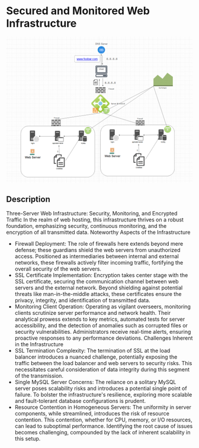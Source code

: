 # Secured and Monitored Web Infrastructure

![Image of a secured and monitored infrastructure](2-secured_and_monitored_web_infrastructure.PNG)


## Description

Three-Server Web Infrastructure: Security, Monitoring, and Encrypted Traffic
In the realm of web hosting, this infrastructure thrives on a robust foundation, emphasizing security, continuous monitoring, and the encryption of all transmitted data.
Noteworthy Aspects of the Infrastructure
* Firewall Deployment: The role of firewalls here extends beyond mere defense; these guardians shield the web servers from unauthorized access. Positioned as intermediaries between internal and external networks, these firewalls actively filter incoming traffic, fortifying the overall security of the web servers.
* SSL Certificate Implementation: Encryption takes center stage with the SSL certificate, securing the communication channel between web servers and the external network. Beyond shielding against potential threats like man-in-the-middle attacks, these certificates ensure the privacy, integrity, and identification of transmitted data.
* Monitoring Client Operation: Operating as vigilant overseers, monitoring clients scrutinize server performance and network health. Their analytical prowess extends to key metrics, automated tests for server accessibility, and the detection of anomalies such as corrupted files or security vulnerabilities. Administrators receive real-time alerts, ensuring proactive responses to any performance deviations.
Challenges Inherent in the Infrastructure
* SSL Termination Complexity: The termination of SSL at the load balancer introduces a nuanced challenge, potentially exposing the traffic between the load balancer and web servers to security risks. This necessitates careful consideration of data integrity during this segment of the transmission.
* Single MySQL Server Concerns: The reliance on a solitary MySQL server poses scalability risks and introduces a potential single point of failure. To bolster the infrastructure's resilience, exploring more scalable and fault-tolerant database configurations is prudent.
* Resource Contention in Homogeneous Servers: The uniformity in server components, while streamlined, introduces the risk of resource contention. This contention, whether for CPU, memory, or I/O resources, can lead to suboptimal performance. Identifying the root cause of issues becomes challenging, compounded by the lack of inherent scalability in this setup.


